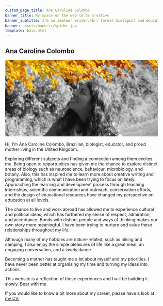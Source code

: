 ```yaml
---
custom_page_title: Ana Caroline Colombo
banner_title: My space on the web to be creative
banner_subtitle: I'm an amateur writer,<br> former biologist and educator
banner: assets/banners/spider.jpg
template: base.html
---
```


<h2 class="about-name">Ana Caroline Colombo</h2>

<img src="/assets/about-image-b&w-yellow-crop.jpg" class="about-img"
     alt="Photo of me looking up at fall leaves in a park.">

Hi, I'm Ana Caroline Colombo, Brazilian, biologist, educator, and proud mother
living in the United Kingdom.

Exploring different subjects and finding a connection among them excites me.
Being open to opportunities has given me the chance to explore distinct areas
of biology such as neuroscience, behaviour, microbiology, and botany. Also,
this has inspired me to learn more about creative writing and programming,
which is what I have been trying to focus on lately. Approaching the learning
and development process through teaching internships, scientific communication
and outreach, conservation efforts, and the design of educational resources
have changed my perspective on education at all levels.

The chance to live and work abroad has allowed me to experience cultural and
political ideas; which has furthered my sense of respect, admiration, and
acceptance. Bonds with distinct people and ways of thinking makes our own story
more meaningful. I have been trying to nurture and value these relationships
throughout my life.

Although many of my hobbies are nature-related, such as hiking and camping, I
also enjoy the simple pleasures of life like a great meal, an engaging
conversation, and a lovely dance.

Becoming a mother has taught me a lot about myself and my priorities. I have
never been better at organising my time and turning my ideas into actions.

This website is a reflection of these experiences and I will be building it
slowly. Bear with me.

If you would like to know a bit more about my career, please have a look at
<a href="https://www.acarolcolombo.com/cv/accolombo-cv-english.pdf" target="_blank" type="application/pdf" rel="external noopener noreferrer">my CV.</a>

